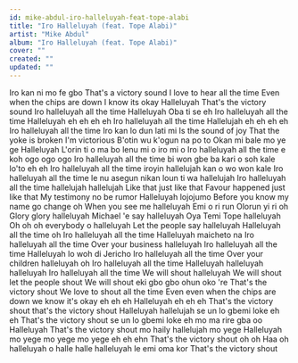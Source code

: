 ```yaml
---
id: mike-abdul-iro-halleluyah-feat-tope-alabi
title: "Iro Halleluyah (feat. Tope Alabi)"
artist: "Mike Abdul"
album: "Iro Halleluyah (feat. Tope Alabi)"
cover: ""
created: ""
updated: ""
---
```


Iro kan ni mo fe gbo
That's a victory sound
I love to hear all the time
Even when the chips are down
I know its okay
Halleluyah
That's the victory sound
Iro halleluyah all the time
Halleluyah Oba ti se eh
Iro halleluyah all the time
Halleluyah eh eh eh eh
Iro halleluyah all the time
Hallelujah eh eh eh eh
Iro halleluyah all the time
Iro kan lo dun lati mi
Is the sound of joy
That the yoke is broken
I'm victorious
B'otin wu k'ogun na po to
Okan mi bale mo ye ge
Halleluyah
L'orin ti o ma bo lenu mi o iro mi o
Iro halleluyah all the time e koh ogo ogo ogo
Iro halleluyah all the time bi won gbe ba kari o soh kale lo'to eh eh
Iro halleluyah all the time iroyin hallelujah kan o wo won kale
Iro halleluyah all the time le nu asegun nikan loun ti wa hallelujah
Iro halleluyah all the time hallelujah hallelujah
Like that just like that
Favour happened just like that
My testimony no be rumor
Halleluyah lojojumo
Before you know my name go change oh
When you see me halleluyah
Emi o ri run Olorun yi ri oh
Glory glory halleluyah
Michael 'e say halleluyah
Oya Temi Tope halleluyah
Oh oh oh everybody o halleluyah
Let the people say halleluyah
Halleluyah all the time oh
Iro halleluyah all the time
Halleluyah maicheto na
Iro halleluyah all the time
Over your business halleluyah
Iro halleluyah all the time
Halleluyah lo woh di Jericho
Iro halleluyah all the time
Over your children halleluyah oh
Iro halleluyah all the time
Halleluyah halleluyah halleluyah
Iro halleluyah all the time
We will shout halleluyah
We will shout let the people shout
We will shout eki gbo gbo ohun oko 're
That's the victory shout
We love to shout all the time
Even even when the chips are down we know it's okay eh eh eh
Halleluyah eh eh eh
That's the victory shout that's the victory shout
Halleluyah hallelujah se un lo gbemi loke eh eh
That's the victory shout se un lo gbemi loke eh mo ma rire gba oo
Halleluyah
That's the victory shout mo haily hallelujah mo yege
Halleluyah mo yege mo yege mo yege eh eh ehn
That's the victory shout oh oh
Haa oh halleluyah o halle halle halleluyah le emi oma kor
That's the victory shout